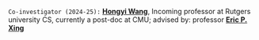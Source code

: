 `Co-investigator (2024-25):` <a target="_blank" href="https://hwang595.github.io/"><b>Hongyi Wang</b></a>, 
Incoming professor at Rutgers university CS, currently a post-doc at CMU;
advised by: professor <a target="_blank" href="https://www.cs.cmu.edu/~epxing/"><b>Eric P. Xing</b></a>  